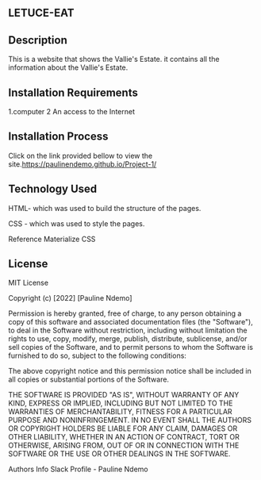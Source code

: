 ## LETUCE-EAT

## Description 
This is a website that shows the Vallie's Estate. it contains all the information about the Vallie's Estate.

## Installation Requirements 
1.computer 
2 An access to the Internet

## Installation Process
 Click on the link provided bellow to view the site.https://paulinendemo.github.io/Project-1/

## Technology Used 
HTML- which was used to build the structure of the pages.

CSS - which was used to style the pages.

Reference Materialize CSS

## License 
MIT License

Copyright (c) [2022] [Pauline Ndemo]

Permission is hereby granted, free of charge, to any person obtaining a copy of this software and associated documentation files (the "Software"), to deal in the Software without restriction, including without limitation the rights to use, copy, modify, merge, publish, distribute, sublicense, and/or sell copies of the Software, and to permit persons to whom the Software is furnished to do so, subject to the following conditions:

The above copyright notice and this permission notice shall be included in all copies or substantial portions of the Software.

THE SOFTWARE IS PROVIDED "AS IS", WITHOUT WARRANTY OF ANY KIND, EXPRESS OR IMPLIED, INCLUDING BUT NOT LIMITED TO THE WARRANTIES OF MERCHANTABILITY, FITNESS FOR A PARTICULAR PURPOSE AND NONINFRINGEMENT. IN NO EVENT SHALL THE AUTHORS OR COPYRIGHT HOLDERS BE LIABLE FOR ANY CLAIM, DAMAGES OR OTHER LIABILITY, WHETHER IN AN ACTION OF CONTRACT, TORT OR OTHERWISE, ARISING FROM, OUT OF OR IN CONNECTION WITH THE SOFTWARE OR THE USE OR OTHER DEALINGS IN THE SOFTWARE.

Authors Info Slack Profile - Pauline Ndemo